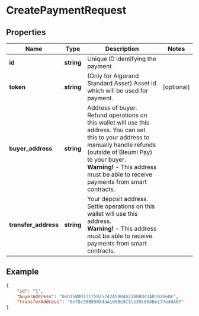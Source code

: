 # CreatePaymentRequest

## Properties
Name | Type | Description | Notes
------------ | ------------- | ------------- | -------------
**id** | **string** | Unique ID identifying the payment | 
**token** | **string** | (Only for Algorand Standard Asset) Asset id which will be used for payment. | [optional] 
**buyer_address** | **string** | Address of buyer. Refund operations on this wallet will use this address. You can set this to your address to manually handle refunds (outside of Bleumi Pay) to your buyer. <br/> <b>Warning!</b> - This address must be able to receive payments from smart contracts.| 
**transfer_address** | **string** | Your deposit address. Settle operations on this wallet will use this address. <br/> <b>Warning!</b> - This address must be able to receive payments from smart contracts.| 


## Example

```json
{
    "id": "1",
    "buyerAddress": "0xD15BDD17175825742A5904b21008dd3A019a060E",
    "transferAddress": "0x7Dc30B85084aA1608e5C1Ce39c804Be177e40A07"
}
```
